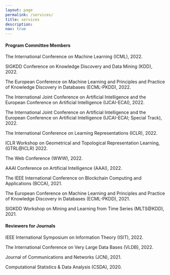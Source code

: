```yaml
---
layout: page
permalink: /services/
title: services
description:
nav: true
---
```


#### Program Committee Members

The International Conference on Machine Learning (ICML), 2022.

SIGKDD Conference on Knowledge Discovery and Data Mining (KDD), 2022.

The European Conference on Machine Learning and Principles and Practice of Knowledge Discovery in Databases (ECML-PKDD), 2022.

The International Joint Conference on Artificial Intelligence and the European Conference on Artificial Intelligence (IJCAI-ECAI), 2022.

The International Joint Conference on Artificial Intelligence and the European Conference on Artificial Intelligence (IJCAI-ECAI; Special Track), 2022.

The International Conference on Learning Representations (ICLR), 2022.

ICLR Workshop on Geometrical and Topological Representation Learning, (GTRL@ICLR) 2022.

The Web Conference (WWW), 2022.

AAAI Conference on Artificial Intelligence (AAAI), 2022.

The IEEE International Conference on Blockchain Computing and Applications (BCCA), 2021.

The European Conference on Machine Learning and Principles and Practice of Knowledge Discovery in Databases (ECML-PKDD), 2021.

SIGKDD Workshop on Mining and Learning from Time Series (MLTS@KDD), 2021.


#### Reviewers for Journals

IEEE International Symposium on Information Theory (ISIT), 2022.

The International Conference on Very Large Data Bases (VLDB), 2022.

Journal of Communications and Networks (JCN), 2021.

Computational Statistics & Data Analysis (CSDA), 2020.
